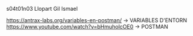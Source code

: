 s04t01n03 Llopart Gil Ismael

https://antrax-labs.org/variables-en-postman/ ->  VARIABLES D'ENTORN
https://www.youtube.com/watch?v=bHmuholcOE0  ->  POSTMAN
